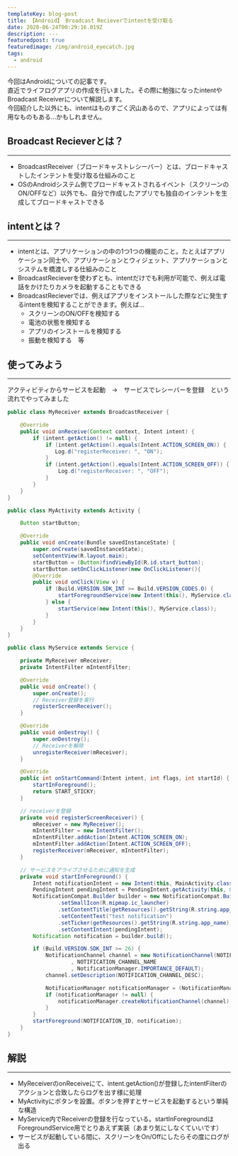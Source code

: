 ```yaml
---
templateKey: blog-post
title: 【Android】 Broadcast Recieverでintentを受け取る
date: 2020-06-24T00:29:16.019Z
description: ---
featuredpost: true
featuredimage: /img/android_eyecatch.jpg
tags:
  - android
---
```


今回はAndroidについての記事です。\
直近でライフログアプリの作成を行いました。その際に勉強になったintentやBroadcast Receiverについて解説します。\
今回紹介した以外にも、intentはものすごく沢山あるので、アプリによっては有用なものもある...かもしれません。

## Broadcast Recieverとは？
---
- BroadcastReceiver（ブロードキャストレシーバー）とは、ブロードキャストしたインテントを受け取る仕組みのこと
- OSのAndroidシステム側でブロードキャストされるイベント（スクリーンのON/OFFなど）以外でも、自分で作成したアプリでも独自のインテントを生成してブロードキャストできる

## intentとは？
---
- intentとは、アプリケーションの中の1つ1つの機能のこと。たとえばアプリケーション同士や、アプリケーションとウィジェット、アプリケーションとシステムを橋渡しする仕組みのこと
- BroadcastRecieverを使わずとも、intentだけでも利用が可能で、例えば電話をかけたりカメラを起動することもできる
- BroadcastRecieverでは、例えばアプリをインストールした際などに発生するintentを検知することができます。例えば...
   - スクリーンのON/OFFを検知する
   - 電池の状態を検知する
   - アプリのインストールを検知する
   - 振動を検知する　等

## 使ってみよう
---
アクティビティからサービスを起動　→　サービスでレシーバーを登録　という流れでやってみました


```java:title=MyReceiver.java
public class MyReceiver extends BroadcastReceiver {

    @Override
    public void onReceive(Context context, Intent intent) {
        if (intent.getAction() != null) {
            if (intent.getAction().equals(Intent.ACTION_SCREEN_ON)) {
               Log.d("registerReceiver: ", "ON");
            }
            if (intent.getAction().equals(Intent.ACTION_SCREEN_OFF)) {
                Log.d("registerReceiver: ", "OFF");
            }
        }
    }
}
```


```java:title=MyActivity.java
public class MyActivity extends Activity {

    Button startButton;

    @Override
    public void onCreate(Bundle savedInstanceState) {
        super.onCreate(savedInstanceState);
        setContentView(R.layout.main);
        startButton = (Button)findViewById(R.id.start_button);
        startButton.setOnClickListener(new OnClickListener(){
        @Override
        public void onClick(View v) {
            if (Build.VERSION.SDK_INT >= Build.VERSION_CODES.O) {
                startForegroundService(new Intent(this(), MyService.class));
            } else {
                startService(new Intent(this(), MyService.class));
            }
        }
    }
}
```


```java:title=MyService.java
public class MyService extends Service {

    private MyReceiver mReceiver;
    private IntentFilter mIntentFilter;

    @Override
    public void onCreate() {
        super.onCreate();
        // Receiver登録を実行
        registerScreenReceiver();
    }

    @Override
    public void onDestroy() {
        super.onDestroy();
        // Receiverを解除
        unregisterReceiver(mReceiver);
    }

    @Override
    public int onStartCommand(Intent intent, int flags, int startId) {
        startInForeground();
        return START_STICKY;
    }

    // receiverを登録
    private void registerScreenReceiver() {
        mReceiver = new MyReceiver();
        mIntentFilter = new IntentFilter();
        mIntentFilter.addAction(Intent.ACTION_SCREEN_ON);
        mIntentFilter.addAction(Intent.ACTION_SCREEN_OFF);
        registerReceiver(mReceiver, mIntentFilter);
    }

    // サービスをアライブさせるために通知を生成
    private void startInForeground() {
        Intent notificationIntent = new Intent(this, MainActivity.class);
        PendingIntent pendingIntent = PendingIntent.getActivity(this, 0, notificationIntent, 0);
        NotificationCompat.Builder builder = new NotificationCompat.Builder(this, NOTIFICATION_CHANNEL_ID)
                .setSmallIcon(R.mipmap.ic_launcher)
                .setContentTitle(getResources().getString(R.string.app_name))
                .setContentText("test notification")
                .setTicker(getResources().getString(R.string.app_name))
                .setContentIntent(pendingIntent);
        Notification notification = builder.build();

        if (Build.VERSION.SDK_INT >= 26) {
            NotificationChannel channel = new NotificationChannel(NOTIFICATION_CHANNEL_ID
                    , NOTIFICATION_CHANNEL_NAME
                    , NotificationManager.IMPORTANCE_DEFAULT);
            channel.setDescription(NOTIFICATION_CHANNEL_DESC);

            NotificationManager notificationManager = (NotificationManager) getSystemService(Context.NOTIFICATION_SERVICE);
            if (notificationManager != null) {
                notificationManager.createNotificationChannel(channel);
            }
        }
        startForeground(NOTIFICATION_ID, notification);
    }
}
```

## 解説
---
- MyReceiverのonReceiveにて、intent.getAction()が登録したintentFilterのアクションと合致したらログを出す様に処理
- MyActivityにボタンを設置。ボタンを押すとサービスを起動するという単純な構造
- MyService内でReceiverの登録を行なっている。startInForegroundはForegroundService用でとりあえず実装（あまり気にしなくていいです）
- サービスが起動している間に、スクリーンをOn/Offにしたらその度にログが出る
